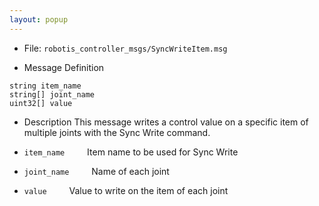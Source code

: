 ```yaml
---
layout: popup
---
```


- File: `robotis_controller_msgs/SyncWriteItem.msg`

- Message Definition
 ```
 string item_name
 string[] joint_name
 uint32[] value
 ```

- Description
This message writes a control value on a specific item of multiple joints with the Sync Write command.

* `item_name`
&emsp;&emsp; Item name to be used for Sync Write

* `joint_name`
&emsp;&emsp; Name of each joint

* `value`
&emsp;&emsp; Value to write on the item of each joint
